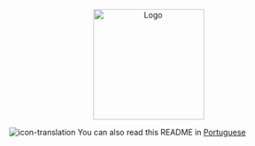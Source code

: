 <div align="center">
  <img src="https://user-images.githubusercontent.com/102390423/227798097-e67f93a5-72be-466a-afe3-ac05371c5063.png" alt="Logo" width="200">
</div>

![icon-translation](https://user-images.githubusercontent.com/102390423/227806761-5b413b08-9e70-4a07-9932-23115898bb22.png) You can also read this README in [Portuguese](README.pt-br.md)
